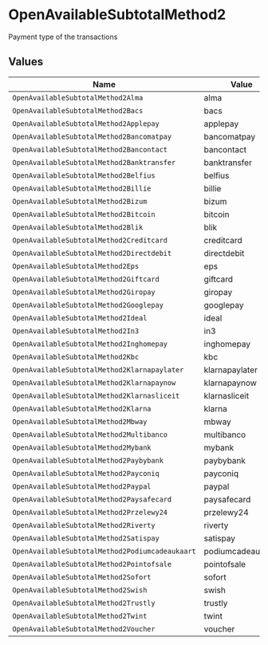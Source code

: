 # OpenAvailableSubtotalMethod2

Payment type of the transactions


## Values

| Name                                            | Value                                           |
| ----------------------------------------------- | ----------------------------------------------- |
| `OpenAvailableSubtotalMethod2Alma`              | alma                                            |
| `OpenAvailableSubtotalMethod2Bacs`              | bacs                                            |
| `OpenAvailableSubtotalMethod2Applepay`          | applepay                                        |
| `OpenAvailableSubtotalMethod2Bancomatpay`       | bancomatpay                                     |
| `OpenAvailableSubtotalMethod2Bancontact`        | bancontact                                      |
| `OpenAvailableSubtotalMethod2Banktransfer`      | banktransfer                                    |
| `OpenAvailableSubtotalMethod2Belfius`           | belfius                                         |
| `OpenAvailableSubtotalMethod2Billie`            | billie                                          |
| `OpenAvailableSubtotalMethod2Bizum`             | bizum                                           |
| `OpenAvailableSubtotalMethod2Bitcoin`           | bitcoin                                         |
| `OpenAvailableSubtotalMethod2Blik`              | blik                                            |
| `OpenAvailableSubtotalMethod2Creditcard`        | creditcard                                      |
| `OpenAvailableSubtotalMethod2Directdebit`       | directdebit                                     |
| `OpenAvailableSubtotalMethod2Eps`               | eps                                             |
| `OpenAvailableSubtotalMethod2Giftcard`          | giftcard                                        |
| `OpenAvailableSubtotalMethod2Giropay`           | giropay                                         |
| `OpenAvailableSubtotalMethod2Googlepay`         | googlepay                                       |
| `OpenAvailableSubtotalMethod2Ideal`             | ideal                                           |
| `OpenAvailableSubtotalMethod2In3`               | in3                                             |
| `OpenAvailableSubtotalMethod2Inghomepay`        | inghomepay                                      |
| `OpenAvailableSubtotalMethod2Kbc`               | kbc                                             |
| `OpenAvailableSubtotalMethod2Klarnapaylater`    | klarnapaylater                                  |
| `OpenAvailableSubtotalMethod2Klarnapaynow`      | klarnapaynow                                    |
| `OpenAvailableSubtotalMethod2Klarnasliceit`     | klarnasliceit                                   |
| `OpenAvailableSubtotalMethod2Klarna`            | klarna                                          |
| `OpenAvailableSubtotalMethod2Mbway`             | mbway                                           |
| `OpenAvailableSubtotalMethod2Multibanco`        | multibanco                                      |
| `OpenAvailableSubtotalMethod2Mybank`            | mybank                                          |
| `OpenAvailableSubtotalMethod2Paybybank`         | paybybank                                       |
| `OpenAvailableSubtotalMethod2Payconiq`          | payconiq                                        |
| `OpenAvailableSubtotalMethod2Paypal`            | paypal                                          |
| `OpenAvailableSubtotalMethod2Paysafecard`       | paysafecard                                     |
| `OpenAvailableSubtotalMethod2Przelewy24`        | przelewy24                                      |
| `OpenAvailableSubtotalMethod2Riverty`           | riverty                                         |
| `OpenAvailableSubtotalMethod2Satispay`          | satispay                                        |
| `OpenAvailableSubtotalMethod2Podiumcadeaukaart` | podiumcadeaukaart                               |
| `OpenAvailableSubtotalMethod2Pointofsale`       | pointofsale                                     |
| `OpenAvailableSubtotalMethod2Sofort`            | sofort                                          |
| `OpenAvailableSubtotalMethod2Swish`             | swish                                           |
| `OpenAvailableSubtotalMethod2Trustly`           | trustly                                         |
| `OpenAvailableSubtotalMethod2Twint`             | twint                                           |
| `OpenAvailableSubtotalMethod2Voucher`           | voucher                                         |